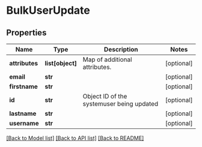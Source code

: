 # BulkUserUpdate

## Properties
Name | Type | Description | Notes
------------ | ------------- | ------------- | -------------
**attributes** | **list[object]** | Map of additional attributes. | [optional] 
**email** | **str** |  | [optional] 
**firstname** | **str** |  | [optional] 
**id** | **str** | Object ID of the systemuser being updated | [optional] 
**lastname** | **str** |  | [optional] 
**username** | **str** |  | [optional] 

[[Back to Model list]](../README.md#documentation-for-models) [[Back to API list]](../README.md#documentation-for-api-endpoints) [[Back to README]](../README.md)

